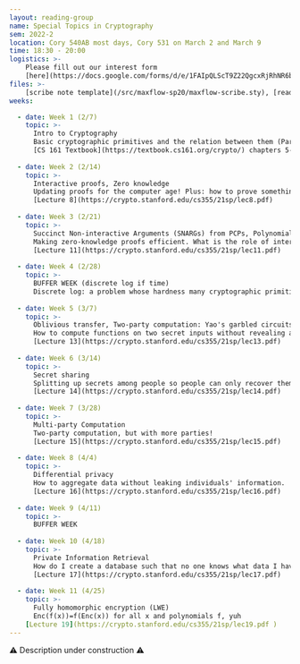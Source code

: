 ```yaml
---
layout: reading-group
name: Special Topics in Cryptography
sem: 2022-2
location: Cory 540AB most days, Cory 531 on March 2 and March 9
time: 18:30 - 20:00
logistics: >-
    Please fill out our interest form 
    [here](https://docs.google.com/forms/d/e/1FAIpQLScT9Z22QgcxRjRhNR6bRUvVbK9QGgRKL0WfLcwEVu4oIXrLNA/viewform) to join this reading group
files: >- 
    [scribe note template](/src/maxflow-sp20/maxflow-scribe.sty), [reading group recordings (coming soon)](https://drive.google.com/drive/u/1/folders/14DkB_s1pBs5ta5ciFTtwFpTQj53Bqr5H)
weeks:

  - date: Week 1 (2/7)
    topic: >-
      Intro to Cryptography
      Basic cryptographic primitives and the relation between them (Part 1 aka CS161 Crypto Module Crash Course): Encryption / Authentication : Symmetric / Asymmetric. Commitments. Basic cryptographic primitives and the relation between them (Part 2):  Lecture 1 cont. OWF => PRG => PRF if we have time.
      [CS 161 Textbook](https://textbook.cs161.org/crypto/) chapters 5-12 except for chapter 10
  
  - date: Week 2 (2/14)
    topic: >-
      Interactive proofs, Zero knowledge
      Updating proofs for the computer age! Plus: how to prove something without giving away any knowledge
      [Lecture 8](https://crypto.stanford.edu/cs355/21sp/lec8.pdf)
  
  - date: Week 3 (2/21)
    topic: >-
      Succinct Non-interactive Arguments (SNARGs) from PCPs, Polynomial commitments
      Making zero-knowledge proofs efficient. What is the role of interactivity and randomness in proof?
      [Lecture 11](https://crypto.stanford.edu/cs355/21sp/lec11.pdf)
  
  - date: Week 4 (2/28)
    topic: >-
      BUFFER WEEK (discrete log if time)
      Discrete log: a problem whose hardness many cryptographic primitives depend on.
  
  - date: Week 5 (3/7)
    topic: >-
      Oblivious transfer, Two-party computation: Yao's garbled circuits
      How to compute functions on two secret inputs without revealing anything but their output. How to request information without revealing what you requested.
      [Lecture 13](https://crypto.stanford.edu/cs355/21sp/lec13.pdf)
  
  - date: Week 6 (3/14)
    topic: >-
      Secret sharing
      Splitting up secrets among people so people can only recover them by pooling their information.
      [Lecture 14](https://crypto.stanford.edu/cs355/21sp/lec14.pdf)
  
  - date: Week 7 (3/28)
    topic: >-
      Multi-party Computation
      Two-party computation, but with more parties!
      [Lecture 15](https://crypto.stanford.edu/cs355/21sp/lec15.pdf)
  
  - date: Week 8 (4/4)
    topic: >-
      Differential privacy
      How to aggregate data without leaking individuals' information.
      [Lecture 16](https://crypto.stanford.edu/cs355/21sp/lec16.pdf)
  
  - date: Week 9 (4/11)
    topic: >-
      BUFFER WEEK
  
  - date: Week 10 (4/18)
    topic: >-
      Private Information Retrieval
      How do I create a database such that no one knows what data I have retrieved from the database?
      [Lecture 17](https://crypto.stanford.edu/cs355/21sp/lec17.pdf)
  
  - date: Week 11 (4/25)
    topic: >-
      Fully homomorphic encryption (LWE)
      Enc(f(x))=f(Enc(x)) for all x and polynomials f, yuh
    [Lecture 19](https://crypto.stanford.edu/cs355/21sp/lec19.pdf )
---
```


⚠️ Description under construction ⚠️  ️
